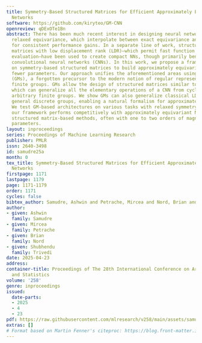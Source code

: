 ```yaml
---
title: Symmetry-Based Structured Matrices for Efficient Approximately Equivariant
  Networks
software: https://github.com/kiryteo/GM-CNN
openreview: qDExOTe1Bn
abstract: There has been much recent interest in designing neural networks (NNs) with
  relaxed equivariance, which interpolate between exact equivariance and full flexibility
  for consistent performance gains. In a separate line of work, structured parameter
  matrices with low displacement rank (LDR)—which permit fast function and gradient
  evaluation—have been used to create compact NNs, though primarily benefiting classical
  convolutional neural networks (CNNs). In this work, we propose a framework based
  on symmetry-based structured matrices to build approximately equivariant NNs with
  fewer parameters. Our approach unifies the aforementioned areas using Group Matrices
  (GMs), a forgotten precursor to the modern notion of regular representations of
  finite groups. GMs allow the design of structured matrices similar to LDR matrices,
  which can generalize all the elementary operations of a CNN from cyclic groups to
  arbitrary finite groups. We show GMs can also generalize classical LDR theory to
  general discrete groups, enabling a natural formalism for approximate equivariance.
  We test GM-based architectures on various tasks with relaxed symmetry and find that
  our framework performs competitively with approximately equivariant NNs and other
  structured matrix-based methods, often with one to two orders of magnitude fewer
  parameters.
layout: inproceedings
series: Proceedings of Machine Learning Research
publisher: PMLR
issn: 2640-3498
id: samudre25a
month: 0
tex_title: Symmetry-Based Structured Matrices for Efficient Approximately Equivariant
  Networks
firstpage: 1171
lastpage: 1179
page: 1171-1179
order: 1171
cycles: false
bibtex_author: Samudre, Ashwin and Petrache, Mircea and Nord, Brian and Trivedi, Shubhendu
author:
- given: Ashwin
  family: Samudre
- given: Mircea
  family: Petrache
- given: Brian
  family: Nord
- given: Shubhendu
  family: Trivedi
date: 2025-04-23
address:
container-title: Proceedings of The 28th International Conference on Artificial Intelligence
  and Statistics
volume: '258'
genre: inproceedings
issued:
  date-parts:
  - 2025
  - 4
  - 23
pdf: https://raw.githubusercontent.com/mlresearch/v258/main/assets/samudre25a/samudre25a.pdf
extras: []
# Format based on Martin Fenner's citeproc: https://blog.front-matter.io/posts/citeproc-yaml-for-bibliographies/
---
```

